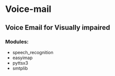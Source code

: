 # Voice-mail

## Voice Email for Visually impaired

### Modules:
-  speech_recognition
-  easyimap 
-  pyttsx3
-  smtplib